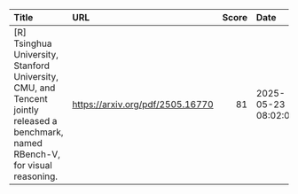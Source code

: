 | Title                                                                                                                              | URL                              |   Score | Date                |
|:-----------------------------------------------------------------------------------------------------------------------------------|:---------------------------------|--------:|:--------------------|
| [R] Tsinghua University, Stanford University, CMU, and Tencent jointly released a benchmark, named RBench-V, for visual reasoning. | https://arxiv.org/pdf/2505.16770 |      81 | 2025-05-23 08:02:08 |
